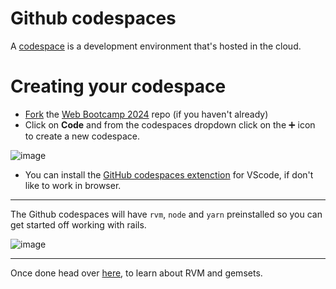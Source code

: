 # Github codespaces
A [codespace](https://docs.github.com/en/codespaces/overview) is a development environment that's hosted in the cloud.

# Creating your codespace
* [Fork](https://docs.github.com/en/get-started/quickstart/fork-a-repo#forking-a-repository) the [Web Bootcamp 2024](https://github.com/iris-nitk-pvt/web-bootcamp-2024) repo (if you haven't already)
* Click on **Code** and from the codespaces dropdown click on the ➕ icon to create a new codespace.

![image](https://github.com/user-attachments/assets/377ba98f-c5d0-450c-a42c-8d8a6a5602b3)


* You can install the [GitHub codespaces extenction](https://marketplace.visualstudio.com/items?itemName=GitHub.codespaces)
for VScode, if don't like to work in browser.

------------------------------------------------------------------------

The Github codespaces will have `rvm`, `node` and `yarn` preinstalled so you can get started off working with rails.

![image](https://github.com/user-attachments/assets/b4899168-ad22-4583-abee-3cd879034acf)

--------------------------------------------------

Once done head over [here](./README.md#rvm), to learn about RVM and gemsets.
